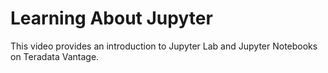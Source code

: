 # Learning About Jupyter

This video provides an introduction to Jupyter Lab and Jupyter Notebooks on Teradata Vantage.
